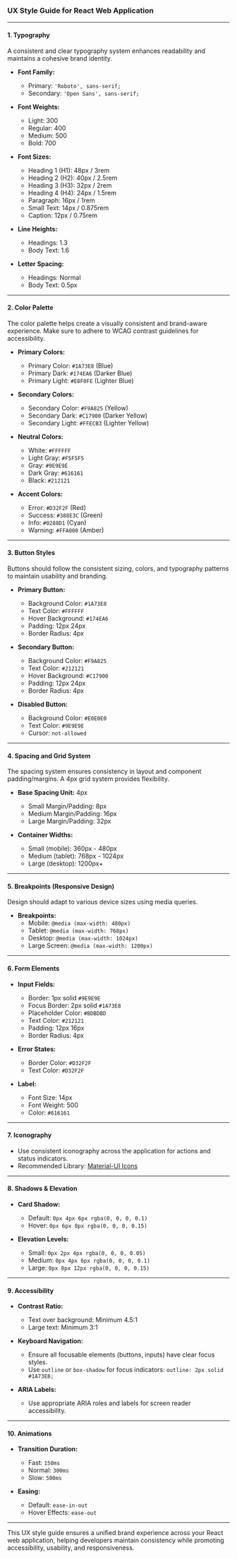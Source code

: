 ### UX Style Guide for React Web Application

---

#### **1. Typography**

A consistent and clear typography system enhances readability and maintains a cohesive brand identity.

- **Font Family:**

  - Primary: `'Roboto', sans-serif;`
  - Secondary: `'Open Sans', sans-serif;`

- **Font Weights:**

  - Light: 300
  - Regular: 400
  - Medium: 500
  - Bold: 700

- **Font Sizes:**

  - Heading 1 (H1): 48px / 3rem
  - Heading 2 (H2): 40px / 2.5rem
  - Heading 3 (H3): 32px / 2rem
  - Heading 4 (H4): 24px / 1.5rem
  - Paragraph: 16px / 1rem
  - Small Text: 14px / 0.875rem
  - Caption: 12px / 0.75rem

- **Line Heights:**

  - Headings: 1.3
  - Body Text: 1.6

- **Letter Spacing:**
  - Headings: Normal
  - Body Text: 0.5px

---

#### **2. Color Palette**

The color palette helps create a visually consistent and brand-aware experience. Make sure to adhere to WCAG contrast guidelines for accessibility.

- **Primary Colors:**

  - Primary Color: `#1A73E8` (Blue)
  - Primary Dark: `#174EA6` (Darker Blue)
  - Primary Light: `#E8F0FE` (Lighter Blue)

- **Secondary Colors:**

  - Secondary Color: `#F9A825` (Yellow)
  - Secondary Dark: `#C17900` (Darker Yellow)
  - Secondary Light: `#FFECB3` (Lighter Yellow)

- **Neutral Colors:**

  - White: `#FFFFFF`
  - Light Gray: `#F5F5F5`
  - Gray: `#9E9E9E`
  - Dark Gray: `#616161`
  - Black: `#212121`

- **Accent Colors:**
  - Error: `#D32F2F` (Red)
  - Success: `#388E3C` (Green)
  - Info: `#0288D1` (Cyan)
  - Warning: `#FFA000` (Amber)

---

#### **3. Button Styles**

Buttons should follow the consistent sizing, colors, and typography patterns to maintain usability and branding.

- **Primary Button:**

  - Background Color: `#1A73E8`
  - Text Color: `#FFFFFF`
  - Hover Background: `#174EA6`
  - Padding: 12px 24px
  - Border Radius: 4px

- **Secondary Button:**

  - Background Color: `#F9A825`
  - Text Color: `#212121`
  - Hover Background: `#C17900`
  - Padding: 12px 24px
  - Border Radius: 4px

- **Disabled Button:**
  - Background Color: `#E0E0E0`
  - Text Color: `#9E9E9E`
  - Cursor: `not-allowed`

---

#### **4. Spacing and Grid System**

The spacing system ensures consistency in layout and component padding/margins. A 4px grid system provides flexibility.

- **Base Spacing Unit:** 4px

  - Small Margin/Padding: 8px
  - Medium Margin/Padding: 16px
  - Large Margin/Padding: 32px

- **Container Widths:**
  - Small (mobile): 360px - 480px
  - Medium (tablet): 768px - 1024px
  - Large (desktop): 1200px+

---

#### **5. Breakpoints (Responsive Design)**

Design should adapt to various device sizes using media queries.

- **Breakpoints:**
  - Mobile: `@media (max-width: 480px)`
  - Tablet: `@media (max-width: 768px)`
  - Desktop: `@media (max-width: 1024px)`
  - Large Screen: `@media (max-width: 1200px)`

---

#### **6. Form Elements**

- **Input Fields:**

  - Border: 1px solid `#9E9E9E`
  - Focus Border: 2px solid `#1A73E8`
  - Placeholder Color: `#BDBDBD`
  - Text Color: `#212121`
  - Padding: 12px 16px
  - Border Radius: 4px

- **Error States:**

  - Border Color: `#D32F2F`
  - Text Color: `#D32F2F`

- **Label:**
  - Font Size: 14px
  - Font Weight: 500
  - Color: `#616161`

---

#### **7. Iconography**

- Use consistent iconography across the application for actions and status indicators.
- Recommended Library: [Material-UI Icons](https://material-ui.com/components/icons/)

---

#### **8. Shadows & Elevation**

- **Card Shadow:**

  - Default: `0px 4px 6px rgba(0, 0, 0, 0.1)`
  - Hover: `0px 6px 8px rgba(0, 0, 0, 0.15)`

- **Elevation Levels:**
  - Small: `0px 2px 4px rgba(0, 0, 0, 0.05)`
  - Medium: `0px 4px 6px rgba(0, 0, 0, 0.1)`
  - Large: `0px 8px 12px rgba(0, 0, 0, 0.15)`

---

#### **9. Accessibility**

- **Contrast Ratio:**

  - Text over background: Minimum 4.5:1
  - Large text: Minimum 3:1

- **Keyboard Navigation:**

  - Ensure all focusable elements (buttons, inputs) have clear focus styles.
  - Use `outline` or `box-shadow` for focus indicators: `outline: 2px solid #1A73E8;`

- **ARIA Labels:**
  - Use appropriate ARIA roles and labels for screen reader accessibility.

---

#### **10. Animations**

- **Transition Duration:**

  - Fast: `150ms`
  - Normal: `300ms`
  - Slow: `500ms`

- **Easing:**
  - Default: `ease-in-out`
  - Hover Effects: `ease-out`

---

This UX style guide ensures a unified brand experience across your React web application, helping developers maintain consistency while promoting accessibility, usability, and responsiveness.